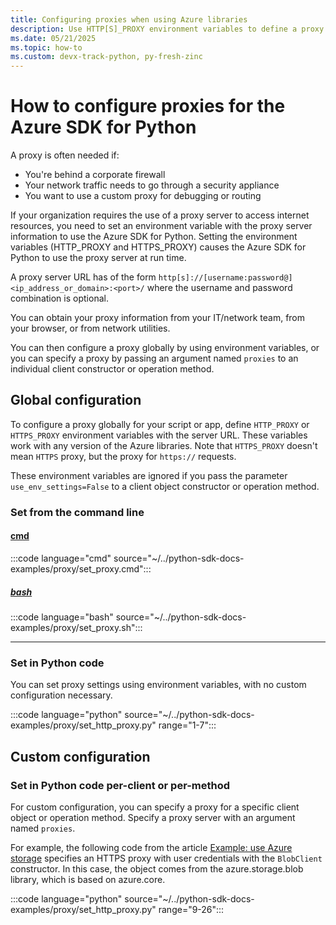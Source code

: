 ```yaml
---
title: Configuring proxies when using Azure libraries
description: Use HTTP[S]_PROXY environment variables to define a proxy for an entire script or app, or use optional named arguments for client constructors or operation methods in the Azure SDK.
ms.date: 05/21/2025
ms.topic: how-to
ms.custom: devx-track-python, py-fresh-zinc
---
```


# How to configure proxies for the Azure SDK for Python

A proxy is often needed if:

- You're behind a corporate firewall
- Your network traffic needs to go through a security appliance
- You want to use a custom proxy for debugging or routing

If your organization requires the use of a proxy server to access internet resources, you need to set an environment variable with the proxy server information to use the Azure SDK for Python. Setting the environment variables (HTTP_PROXY and HTTPS_PROXY) causes the Azure SDK for Python to use the proxy server at run time.

A proxy server URL has of the form `http[s]://[username:password@]<ip_address_or_domain>:<port>/` where the username and password combination is optional.

You can obtain your proxy information from your IT/network team, from your browser, or from network utilities.

You can then configure a proxy globally by using environment variables, or you can specify a proxy by passing an argument named `proxies` to an individual client constructor or operation method.

## Global configuration

To configure a proxy globally for your script or app, define `HTTP_PROXY` or `HTTPS_PROXY` environment variables with the server URL. These variables work with any version of the Azure libraries. Note that `HTTPS_PROXY` doesn't mean `HTTPS` proxy, but the proxy for `https://` requests.

These environment variables are ignored if you pass the parameter `use_env_settings=False` to a client object constructor or operation method.

### Set from the command line

#### [cmd](#tab/cmd)

:::code language="cmd" source="~/../python-sdk-docs-examples/proxy/set_proxy.cmd":::

##### [bash](#tab/bash)

:::code language="bash" source="~/../python-sdk-docs-examples/proxy/set_proxy.sh":::

---

### Set in Python code

You can set proxy settings using environment variables, with no
custom configuration necessary.

:::code language="python" source="~/../python-sdk-docs-examples/proxy/set_http_proxy.py" range="1-7":::

## Custom configuration

### Set in Python code per-client or per-method

For custom configuration, you can specify a proxy for a specific client object or operation method. Specify a proxy server with an argument named `proxies`.

For example, the following code from the article [Example: use Azure storage](./examples/azure-sdk-example-storage.md) specifies an HTTPS proxy with user credentials with the `BlobClient` constructor. In this case, the object comes from the azure.storage.blob library, which is based on azure.core.

:::code language="python" source="~/../python-sdk-docs-examples/proxy/set_http_proxy.py" range="9-26":::
